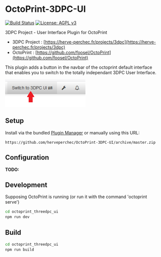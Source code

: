 # OctoPrint-3DPC-UI

[![Build Status](https://travis-ci.com/hperchec/OctoPrint-3DPC-UI.svg?branch=master)](https://travis-ci.com/hperchec/OctoPrint-3DPC-UI)
[![License: AGPL v3](https://img.shields.io/badge/License-AGPL%20v3-blue.svg)](https://www.gnu.org/licenses/agpl-3.0)

3DPC Project - User Interface Plugin for OctoPrint

- 3DPC Project : [https://herve-perchec.fr/projects/3dpc](https://herve-perchec.fr/projects/3dpc)
- OctoPrint : [https://github.com/foosel/OctoPrint](https://github.com/foosel/OctoPrint)

This plugin adds a button in the navbar of the octoprint default interface that enables you to switch to the totally independant 3DPC User Interface.

![screenshot](extras/screenshot_button.png)

## Setup

Install via the bundled [Plugin Manager](https://github.com/foosel/OctoPrint/wiki/Plugin:-Plugin-Manager)
or manually using this URL:

    https://github.com/herveperchec/OctoPrint-3DPC-UI/archive/master.zip


## Configuration

**TODO:** 

## Development

Supposing OctoPrint is running (or run it with the command 'octoprint serve')

```bash
cd octoprint_threedpc_ui
npm run dev
```

## Build

```bash
cd octoprint_threedpc_ui
npm run build
```
